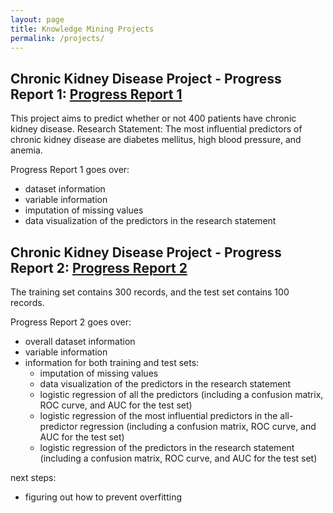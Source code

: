 ```yaml
---
layout: page
title: Knowledge Mining Projects
permalink: /projects/
---
```



## Chronic Kidney Disease Project - Progress Report 1: [Progress Report 1](ckd_project.html)
This project aims to predict whether or not 400 patients have chronic kidney disease.
Research Statement: The most influential predictors of chronic kidney disease are diabetes mellitus, high blood pressure, and anemia.

Progress Report 1 goes over:
- dataset information
- variable information
- imputation of missing values
- data visualization of the predictors in the research statement

## Chronic Kidney Disease Project - Progress Report 2: [Progress Report 2](progress_report_2.html)
The training set contains 300 records, and the test set contains 100 records. 

Progress Report 2 goes over:
- overall dataset information
- variable information
- information for both training and test sets:
  * imputation of missing values 
  * data visualization of the predictors in the research statement
  * logistic regression of all the predictors (including a confusion matrix, ROC curve, and AUC for the test set) 
  * logistic regression of the most influential predictors in the all-predictor regression (including a confusion matrix, ROC curve, and AUC for the test set)
  * logistic regression of the predictors in the research statement (including a confusion matrix, ROC curve, and AUC for the test set)

next steps:
- figuring out how to prevent overfitting
